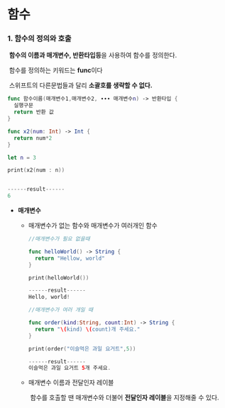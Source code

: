 # 함수

### 1. 함수의 정의와 호출

​		**함수의 이름과 매개변수, 반환타입등**을 사용하여 함수를 정의한다.

​		함수를 정의하는 키워드는 **func**이다 

​		스위프트의 다른문법들과 달리 **소괄호를 생략할 수 없다.**

```swift
func 함수이름(매개변수1,매개변수2, ∙∙∙ 매개변수n) -> 반환타입 {
  실행구문
  return 반환 값
}
```

```swift
func x2(num: Int) -> Int {
  return num*2
}

let n = 3

print(x2(num : n))


------result------
6
```

* **매개변수**

  * 매개변수가 없는 함수와 매개변수가 여러개인 함수

    ```swift
    //매개변수가 필요 없을때
    
    func helloWorld() -> String {
      return "Hellow, world"
    }
    
    print(helloWorld())
    
    ------result------
    Hello, world!
    ```

    ```swift
    //매개변수가 여러 개일 때
    
    func order(kind:String, count:Int) -> String {
      return "\(kind) \(count)개 주세요."
    }
    
    print(order("이슬먹은 과일 요거트",5))
    
    ------result------
    이슬먹은 과일 요거트 5개 주세요.
    ```


  * 매개변수 이름과 전달인자 레이블

    ​	함수를 호출할 땐 매개변수와 더불어 **전달인자 레이블**을 지정해줄 수 있다.